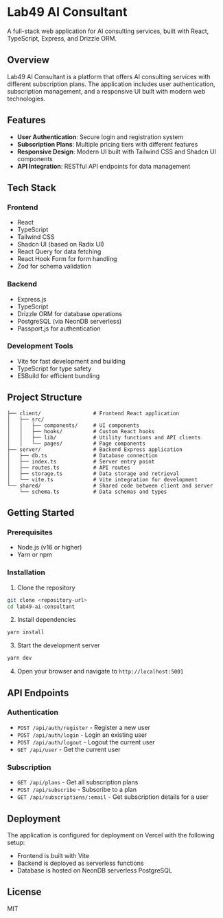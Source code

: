 # Lab49 AI Consultant

A full-stack web application for AI consulting services, built with React, TypeScript, Express, and Drizzle ORM.

## Overview

Lab49 AI Consultant is a platform that offers AI consulting services with different subscription plans. The application includes user authentication, subscription management, and a responsive UI built with modern web technologies.

## Features

- **User Authentication**: Secure login and registration system
- **Subscription Plans**: Multiple pricing tiers with different features
- **Responsive Design**: Modern UI built with Tailwind CSS and Shadcn UI components
- **API Integration**: RESTful API endpoints for data management

## Tech Stack

### Frontend
- React
- TypeScript
- Tailwind CSS
- Shadcn UI (based on Radix UI)
- React Query for data fetching
- React Hook Form for form handling
- Zod for schema validation

### Backend
- Express.js
- TypeScript
- Drizzle ORM for database operations
- PostgreSQL (via NeonDB serverless)
- Passport.js for authentication

### Development Tools
- Vite for fast development and building
- TypeScript for type safety
- ESBuild for efficient bundling

## Project Structure

```
├── client/                 # Frontend React application
│   ├── src/
│   │   ├── components/     # UI components
│   │   ├── hooks/          # Custom React hooks
│   │   ├── lib/            # Utility functions and API clients
│   │   └── pages/          # Page components
├── server/                 # Backend Express application
│   ├── db.ts               # Database connection
│   ├── index.ts            # Server entry point
│   ├── routes.ts           # API routes
│   ├── storage.ts          # Data storage and retrieval
│   └── vite.ts             # Vite integration for development
└── shared/                 # Shared code between client and server
    └── schema.ts           # Data schemas and types
```

## Getting Started

### Prerequisites

- Node.js (v16 or higher)
- Yarn or npm

### Installation

1. Clone the repository
```bash
git clone <repository-url>
cd lab49-ai-consultant
```

2. Install dependencies
```bash
yarn install
```

3. Start the development server
```bash
yarn dev
```

4. Open your browser and navigate to `http://localhost:5001`

## API Endpoints

### Authentication
- `POST /api/auth/register` - Register a new user
- `POST /api/auth/login` - Login an existing user
- `POST /api/auth/logout` - Logout the current user
- `GET /api/user` - Get the current user

### Subscription
- `GET /api/plans` - Get all subscription plans
- `POST /api/subscribe` - Subscribe to a plan
- `GET /api/subscriptions/:email` - Get subscription details for a user

## Deployment

The application is configured for deployment on Vercel with the following setup:
- Frontend is built with Vite
- Backend is deployed as serverless functions
- Database is hosted on NeonDB serverless PostgreSQL

## License

MIT